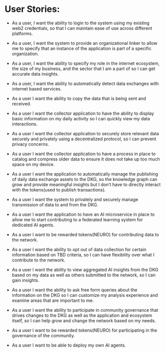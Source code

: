 # User Stories:
- As a user, I want the ability to login to the system using my existing web2 credentials, so that I can maintain ease of use across different platforms.

- As a user, I want the system to provide an organizational linker to allow me to specify that an instance of the application is part of a specific organization.

- As a user, I want the ability to specify my role in the internet ecosystem, the size of my business, and the sector that I am a part of so I can get accurate data insights. 

- As a user, I want the ability to automatically detect data exchanges with internet based services.

- As a user I want the ability to copy the data that is being sent and received. 

- As a user I want the collector application to have the ability to display basic information on my daily activity so I can quickly view my data interactions.

- As a user I want the collector application to securely store relevant data securely and privately using a decentralized protocol, so I can prevent privacy concerns. 

- As a user I want the collector application to have a process in place to catalog and compress older data to ensure it does not take up too much space on my device.

- As a user I want the application to automatically manage the publishing of daily data exchange assets to the DKG, so the knowledge graph can grow and provide meaningful insights but I don’t have to directly interact with the tokens(used to publish transactions). 

- As a user I want the system to privately and securely manage transmission of data to and from the DKG.

- As a user I want the application to have an AI microservice in place to allow me to start contributing to a federated learning system for dedicated AI agents.

- As a user I want to be rewarded tokens(NEURO) for contributing data to the network.

- As a user I want the ability to opt out of data collection for certain information based on TBD criteria, so I can have flexibility over what I contribute to the network.

- As a user I want the ability to view aggregated AI insights from the DKG based on my data as well as others submitted to the network, so I can gain insights. 

- As a user I want the ability to ask free form queries about the information on the DKG so I can customize my analysis experience and examine areas that are important to me.

- As a user I want the ability to participate in community governance that drives changes to the DKG as well as the application and ecosystem itself, so I can help grow and change the network based on my needs.

- As a user I want to be rewarded tokens(NEURO) for participating in the governance of the community.

- As a user I want to be able to deploy my own AI agents.

